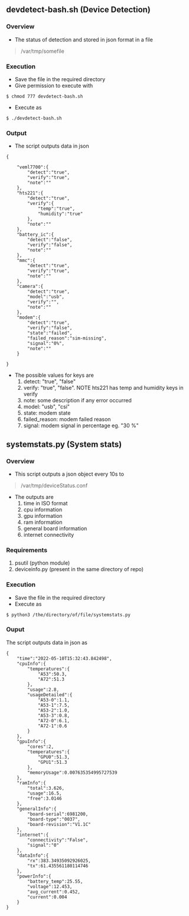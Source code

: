 ## devdetect-bash.sh (Device Detection)

### Overview
* The status of detection and stored in json format in a file
> /var/tmp/somefile
  
### Execution
* Save the file in the required directory
* Give permission to execute with 
```
$ chmod 777 devdetect-bash.sh
```
* Execute as
```
$ ./devdetect-bash.sh
```

### Output
* The script outputs data in json
```
{

    "veml7700":{
        "detect":"true",
        "verify":"true",
        "note":""
    },
    "hts221":{
        "detect":"true",
        "verify":{
            "temp":"true",
            "humidity":"true"
        },
        "note":""
    },
    "battery_ic":{
        "detect":"false",
        "verify":"false",
        "note":""
    },
    "mmc":{
        "detect":"true",
        "verify":"true",
        "note":""
    },
    "camera":{
        "detect":"true",
        "model":"usb",
        "verify":"",
        "note":""
    },
    "modem":{
        "detect":"true",
        "verify":"false",
        "state":"failed",
        "failed_reason":"sim-missing",
        "signal":"0%",
        "note":""
    }

}
```
* The possible values for keys are
  1. detect: "true", "false"
  2. verify: "true", "false". NOTE hts221 has temp and humidity keys in verify
  3. note: some description if any error occurred
  4. model: "usb", "csi"
  5. state: modem state
  6. failed_reason: modem failed reason
  7. signal: modem signal in percentage eg. "30 %"

## systemstats.py (System stats)

### Overview
* This script outputs a json object every 10s to 
> /var/tmp/deviceStatus.conf
* The outputs are
  1. time in ISO format
  2. cpu information
  3. gpu information
  4. ram information
  5. general board information
  6. internet connectivity
  
### Requirements
  1. psutil (python module)
  2. deviceinfo.py (present in the same directory of repo)
  
### Execution
* Save the file in the required directory
* Execute as
```
$ python3 /the/directory/of/file/systemstats.py
```

### Ouput
The script outputs data in json as
```
{
    "time":"2022-05-10T15:32:43.842498",
    "cpuInfo":{
        "temperatures":{
            "A53":50.3,
            "A72":51.3
        },
        "usage":2.8,
        "usageDetailed":{
            "A53-0":1.1,
            "A53-1":7.5,
            "A53-2":1.0,
            "A53-3":0.8,
            "A72-0":6.1,
            "A72-1":0.6
        }
    },
    "gpuInfo":{
        "cores":2,
        "temperatures":{
            "GPU0":51.3,
            "GPU1":51.3
        },
        "memoryUsage":0.007635354995727539
    },
    "ramInfo":{
        "total":3.626,
        "usage":16.5,
        "free":3.0146
    },
    "generalInfo":{
        "board-serial":6981200,
        "board-type":"0037",
        "board-revision":"V1.1C"
    },
    "internet":{
        "connectivity":"False",
        "signal":"0"
    },
    "dataInfo":{
        "rx":383.34935092926025,
        "tx":61.435561180114746
    },
    "powerInfo":{
        "battery_temp":25.55,
        "voltage":12.453,
        "avg_current":0.452,
        "current":0.004
    }
}
```
